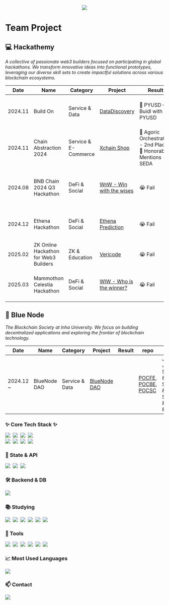 <p align="center">
  <img src="https://capsule-render.vercel.app/api?type=rect&height=180&color=gradient&customColorList=5,6,8,9&text=Welcome%20to%20JIHO%27s%20GitHub!&animation=fadeIn&fontColor=ffffff&fontSize=42&fontAlignY=45&desc=Frontend%20developer%20diving%20deep%20into%20Web3.&descSize=14&descAlign=50&descAlignY=70">
</p>

<h1>Team Project</h1>

<h2>💻 Hackathemy</h2>
<p><i>A collective of passionate web3 builders focused on participating in global hackathons. We transform innovative ideas into functional prototypes, leveraging our diverse skill sets to create impactful solutions across various blockchain ecosystems.</i></p>

<table>
  <thead>
    <tr>
      <th>Date</th>
      <th>Name</th>
      <th>Category</th>
      <th>Project</th>
      <th>Result</th>
      <th>repo</th>
      <th>Member</th>
    </tr>
  </thead>
  <tbody>
    <tr>
      <td>2024.11</td>
      <td>Build On</td>
      <td>Service & Data</td>
      <td><a href="https://devfolio.co/projects/discovey-5c68">DataDiscovery</a></td>
      <td>🥇 PYUSD — Buidl with PYUSD</td>
      <td><a href="https://github.com/hackathemy/datadiscovery">datadiscovery</a></td>
      <td>Yong & Seongjae & Chanho & Jiho & Jaewon</td>
    </tr>
    <tr>
      <td>2024.11</td>
      <td>Chain Abstraction 2024</td>
      <td>Service & E-Commerce</td>
      <td><a href="https://github.com/juniahn-dev/xchainshop">Xchain Shop</a></td>
      <td>🥈 Agoric Orchestration - 2nd Place, 🛒 Honorable Mentions - SEDA</td>
      <td><a href="https://github.com/juniahn-dev/xchainshop">xchainshop</a></td>
      <td>Yong & Seongjae & Jacob & Jiho & Jinhwan</td>
    </tr>
    <tr>
      <td>2024.08</td>
      <td>BNB Chain 2024 Q3 Hackathon</td>
      <td>DeFi & Social</td>
      <td><a href="https://dorahacks.io/buidl/15630">WnW - Win with the wises</a></td>
      <td>😭 Fail</td>
      <td><a href="https://github.com/chan3785/wnw">wnw</a></td>
      <td>Yewon & Semin & Chanho & Jiho & Seongjae & Yong</td>
    </tr>
    <tr>
      <td>2024.12</td>
      <td>Ethena Hackathon</td>
      <td>DeFi & Social</td>
      <td><a href="https://github.com/hackathemy/ethena-prediction">Ethena Prediction</a></td>
      <td>😭 Fail</td>
      <td><a href="https://github.com/hackathemy/ethena-prediction">ethena-prediction</a></td>
      <td>Seongjae & Jiho & Jinhwan & Yong & Chanho</td>
    </tr>
    <tr>
      <td>2025.02</td>
      <td>ZK Online Hackathon for Web3 Builders</td>
      <td>ZK & Education</td>
      <td><a href="https://devfolio.co/projects/vericode-34a1">Vericode</a></td>
      <td>😭 Fail</td>
      <td><a href="https://github.com/chan3785/vericode">vericode</a></td>
      <td>Seongjae & Jiho & Chanho</td>
    </tr>
    <tr>
      <td>2025.03</td>
      <td>Mammothon Celestia Hackathon</td>
      <td>DeFi & Social</td>
      <td><a href="https://github.com/Mammothon-Celestia-hackathon">WIW - Who is the winner?</a></td>
      <td>😭 Fail</td>
      <td><a href="https://github.com/Mammothon-Celestia-hackathon">Mammothon-Celestia-hackathon</a></td>
      <td>Seongjae & Jiho & Chanho & Hans & Jeongseup</td>
    </tr>
  </tbody>
</table>

<h2>🔵 Blue Node</h2>
<p><i>The Blockchain Society at Inha University. We focus on building decentralized applications and exploring the frontier of blockchain technology.</i></p>
<table>
  <thead>
    <tr>
      <th>Date</th>
      <th>Name</th>
      <th>Category</th>
      <th>Project</th>
      <th>Result</th>
      <th>repo</th>
      <th>Member</th>
    </tr>
  </thead>
  <tbody>
    <tr>
      <td>2024.12 ~ </td>
      <td>BlueNode DAO</td>
      <td>Service & Data</td>
      <td><a href="https://wepublic-six.vercel.app/">BlueNode DAO</a></td>
      <td></td>
      <td>
        <a href="https://github.com/Bluenode2024/POCFE">POCFE</a>,
        <a href="https://github.com/Bluenode2024/POCBE">POCBE</a>,
        <a href="https://github.com/Bluenode2024/POCSC">POCSC</a>
      </td>
      <td>Jiho & Jaewon & Sechang & Seungwon & Seohyun & Wonpil & Sungjin</td>
    </tr>
  </tbody>
</table>




<h3>✨ Core Tech Stack ✨</h3>
<div>
  <img src="https://img.shields.io/badge/HTML5-E34F26?style=for-the-badge&logo=html5&logoColor=white" />&nbsp
  <img src="https://img.shields.io/badge/CSS3-1572B6?style=for-the-badge&logo=css3&logoColor=white" />&nbsp
  <img src="https://img.shields.io/badge/JavaScript-F7DF1E?style=for-the-badge&logo=javascript&logoColor=20232a" />&nbsp
  <img src="https://img.shields.io/badge/TypeScript-007ACC?style=for-the-badge&logo=typescript&logoColor=white" />&nbsp
</div>
<div>
  <img src="https://img.shields.io/badge/React-20232a?style=for-the-badge&logo=react&logoColor=61DAFB" />&nbsp
  <img src="https://img.shields.io/badge/Next.js-000000?style=for-the-badge&logo=next.js&logoColor=white" />&nbsp
  <img src="https://img.shields.io/badge/TailwindCSS-1daabb?style=for-the-badge&logo=tailwind-css&logoColor=white" />&nbsp
  <img src="https://img.shields.io/badge/Solidity-363636?style=for-the-badge&logo=solidity&logoColor=white" />&nbsp
</div>

<h3>🔄 State & API</h3>
<div>
  <img src="https://img.shields.io/badge/React%20Query-FF4154?style=for-the-badge&logo=react-query&logoColor=white" />&nbsp
  <img src="https://img.shields.io/badge/REST%20API-02569B?style=for-the-badge&logo=openapiinitiative&logoColor=white" />&nbsp
  <img src="https://img.shields.io/badge/GraphQL-E10098?style=for-the-badge&logo=graphql&logoColor=white" />&nbsp
</div>

<h3>🛠 Backend & DB</h3>
<div>
  <img src="https://img.shields.io/badge/Supabase-3ECF8E?style=for-the-badge&logo=supabase&logoColor=white" />&nbsp
</div>

<h3>📚 Studying</h3>
<div>
  <img src="https://img.shields.io/badge/Go-00ADD8?style=for-the-badge&logo=go&logoColor=white" />&nbsp
  <img src="https://img.shields.io/badge/Move-4285F4?style=for-the-badge&logo=move&logoColor=white" />&nbsp
  <img src="https://img.shields.io/badge/NestJS-E0234E?style=for-the-badge&logo=nestjs&logoColor=white" />&nbsp
  <img src="https://img.shields.io/badge/Node.js-339933?style=for-the-badge&logo=nodedotjs&logoColor=white" />&nbsp
  <img src="https://img.shields.io/badge/SQL-4479A1?style=for-the-badge&logo=postgresql&logoColor=white" />&nbsp
  <img src="https://img.shields.io/badge/Docker-2496ED?style=for-the-badge&logo=docker&logoColor=white" />&nbsp
</div>

<h3>🔧 Tools</h3>
<div>
  <img src="https://img.shields.io/badge/GitHub-181717?style=for-the-badge&logo=github&logoColor=white" />&nbsp
  <img src="https://img.shields.io/badge/Notion-F3F3F3?style=for-the-badge&logo=notion&logoColor=black" />&nbsp
  <img src="https://img.shields.io/badge/Obsidian-7C3AED?style=for-the-badge&logo=obsidian&logoColor=white" />&nbsp
  <img src="https://img.shields.io/badge/VSCode-007ACC?style=for-the-badge&logo=visual-studio-code&logoColor=white" />&nbsp
  <img src="https://img.shields.io/badge/Cursor-000000?style=for-the-badge&logo=cursor&logoColor=white" />&nbsp
  <img src="https://img.shields.io/badge/Windsurf-0078D7?style=for-the-badge&logo=windsurf&logoColor=white" />&nbsp
</div>

<h3>📈 Most Used Languages</h3>
<div>
  <img src="https://github-readme-stats.vercel.app/api/top-langs/?username=IJHO-NUl1l1&layout=compact&theme=tokyonight" />
</div>

<h3>📫 Contact</h3>
<div>
  <a href="mailto:x8608666@gmail.com">
    <img src="https://img.shields.io/badge/x8608666@gmail.com-D14836?style=for-the-badge&logo=gmail&logoColor=white" />
  </a>
</div>
